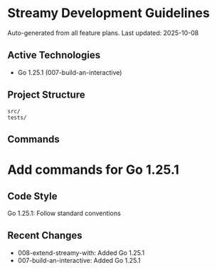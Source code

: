 # Streamy Development Guidelines

Auto-generated from all feature plans. Last updated: 2025-10-08

## Active Technologies
- Go 1.25.1 (007-build-an-interactive)

## Project Structure
```
src/
tests/
```

## Commands
# Add commands for Go 1.25.1

## Code Style
Go 1.25.1: Follow standard conventions

## Recent Changes
- 008-extend-streamy-with: Added Go 1.25.1
- 007-build-an-interactive: Added Go 1.25.1

<!-- MANUAL ADDITIONS START -->
<!-- MANUAL ADDITIONS END -->
